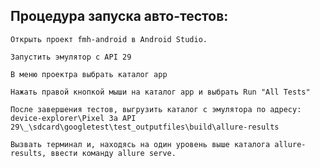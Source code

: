 ## **Процедура запуска авто-тестов:**


    Открыть проект fmh-android в Android Studio.

    Запустить эмулятор c API 29

    В меню проектра выбрать каталог app

    Нажать правой кнопкой мыши на каталог app и выбрать Run "All Tests"

    Поcле завершения тестов, выгрузить каталог с эмулятора по адресу:
    device-explorer\Pixel 3a API 29\_\sdcard\googletest\test_outputfiles\build\allure-results

    Вызвать терминал и, находясь на один уровень выше каталога allure-results, ввести команду allure serve.
 